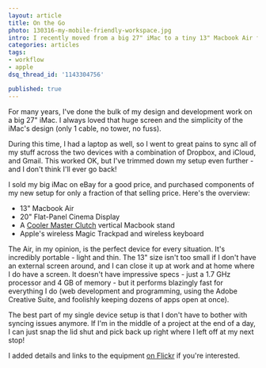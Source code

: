 ```yaml
---
layout: article
title: On the Go
photo: 130316-my-mobile-friendly-workspace.jpg
intro: I recently moved from a big 27" iMac to a tiny 13" Macbook Air for all of my design and development. It's a mobile, speedy, and painless setup.
categories: articles
tags:
- workflow
- apple
dsq_thread_id: '1143304756'

published: true
---
```


For many years, I've done the bulk of my design and development work on a big 27" iMac. I always loved that huge screen and the simplicity of the iMac's design (only 1 cable, no tower, no fuss).

During this time, I had a laptop as well, so I went to great pains to sync all of my stuff across the two devices with a combination of Dropbox, and iCloud, and Gmail. This worked OK, but I've trimmed down my setup even further - and I don't think I'll ever go back!

I sold my big iMac on eBay for a good price, and purchased components of my new setup for only a fraction of that selling price. Here's the overview:

* 13" Macbook Air
* 20" Flat-Panel Cinema Display
* A <a href="http://www.amazon.com/Cooler-Master-Clutch-Ultrabook-R9-NBS-CLHS-GP/dp/B00A4BL6FS">Cooler Master Clutch</a> vertical Macbook stand
* Apple's wireless Magic Trackpad and wireless keyboard

The Air, in my opinion, is the perfect device for every situation. It's incredibly portable - light and thin. The 13" size isn't too small if I don't have an external screen around, and I can close it up at work and at home where I do have a screen. It doesn't have impressive specs - just a 1.7 GHz processor and 4 GB of memory - but it performs blazingly fast for everything I do (web development and programming, using the Adobe Creative Suite, and foolishly keeping dozens of apps open at once).

The best part of my single device setup is that I don't have to bother with syncing issues anymore. If I'm in the middle of a project at the end of a day, I can just snap the lid shut and pick back up right where I left off at my next stop!

I added details and links to the equipment <a href="http://www.flickr.com/photos/neilrenicker/8562850179/">on Flickr</a> if you're interested.